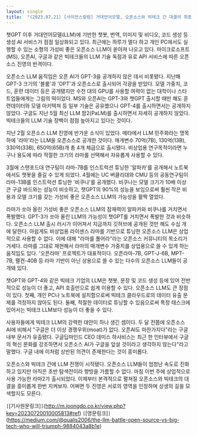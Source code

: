 ```yaml
---
layout: single
title:  "(2023.07.21) [사이언스칼럼] 거대언어모델, 오픈소스와 빅테크 간 대결의 최종 승자는"
---
```


챗GPT 이후 거대언어모델(LLM)에 기반한 챗봇, 번역, 이미지 및 비디오, 코드 생성 등 생성 AI 서비스가 점점 일상화되고 있다. 최근에는 하루가 멀다 하고 개인 PC에서도 실행할 수 있는 소형의 가성비 좋은 오픈소스 LLM이 쏟아져 나오고 있다. 마이크로소프트(MS), 오픈AI, 구글과 같은 빅테크들의 LLM 기술 독점과 유로 API 서비스에 따른 오픈소스 진영의 반격이다.

오픈소스 LLM 움직임은 오픈 AI가 GPT-3을 공개하지 않은 데서 비롯됐다. 지난해 GPT-3 크기의 '블룸'과 'OPT'과 오픈소스로 출시되어 각광을 받았다. 모델 가중치, 코드, 훈련 데이터 등은 공개됐지만 수천 대의 GPU를 사용할 여력이 없는 대학이나 스타트업들에게는 그림의 떡이었다. MS와 오픈AI는 GPT-3와 챗GPT 출시할 때만 해도 훈련데이터와 모델 아키텍쳐 등 일부 기술은 공유했으나 GPT-4를 출시하면서는 공개하지 않았다. 구글도 지난 5월 최신 LLM 팜2(PaLM)를 출시하면서 자세히 공개하지 않았다. 빅테크들의 LLM 기술 장벽이 점점 높아지고 있다는 것이다.

지난 2월 오픈소스 LLM 진영에 반가운 소식이 있었다. 메타에서 LLM 민주화라는 명목하에 '라마'라는 LLM을 오픈소스로 공개한 것이다. 매개변수 70억(7B), 130억(13B), 330억(33B), 650억(65B)개 총 4개 체급으로 출시됐다. 비상업용 연구목적이라면 누구나 용도에 따라 적절한 크기의 라마를 선택해서 자유롭게 사용할 수 있다.

3월에 스탠포드대 연구팀이 라마-7B를 인스트럭션 튜닝한 '알파카'를 공개해서 노트북에서도 챗봇을 즐길 수 있게 되었다. 4월에는 UC 버클리대와 CMU 등의 공동연구팀이 라마-13B를 인스트럭션 튜닝한 '비쿠나'를 공개했다. 비쿠나는 모델 크기가 10배 이상 큰 구글 바드와는 성능이 비슷하고, 챗GPT의 90%의 성능을 보임으로써 훨씬 작은 비용과 모델 크기를 갖는 가성비 좋은 오픈소스 LLM의 가능성을 활짝 열었다.

라마가 쏘아 올린 가성비 좋은 오픈소스 LLM의 잠재력이 알파카와 비쿠나를 거치면서 폭발했다. GPT-3가 쏘아 올린 LLM의 가능성이 챗GPT를 거치면서 폭발한 것과 비슷하다. 오픈소스 LLM 출시 러시가 이어져서 지금까지 깃허브에 공개된 것만 해도 수십 개에 달한다. 아쉽게도 비상업용 라이센스 라마를 기반으로 튜닝한 오픈소스 LLM은 상업적으로 사용할 수 없다. 이에 대해 "라마를 풀어라"라는 오픈소스 커뮤니티의 목소리가 거세다. 라마를 그대로 재현해서 라마의 매개변수 가중치를 상업용으로 쓸 수 있게 하는 움직임도 있다. '오픈라마' 프로젝트가 대표적이다. 오픈라마-7B, GPT-J-6B, MPT-7B, 팰컨-40B 등 라마 기반이 아닌 상용으로 쓸 수 있는 다수의 오픈소스 LLM들이 공개돼 있다.

챗GPT와 GPT-4와 같은 빅테크 기업의 LLM은 챗봇, 문장 및 코드 생성 등에 있어 전반적으로 성능이 더 좋고, API 호출만으로 쉽게 이용할 수 있다. 오픈소스 LLM도 큰 장점이 있다. 첫째, 개인 PC나 노트북에 설치함으로써 빅테크 클라우드로의 데이터 유출 문제를 걱정하지 않아도 된다. 둘째, 적절한 데이터로 튜닝할 수 있음으로써 특정 태스크에 있어서는 빅테크 LLM보다 성능이 더 좋을 수 있다.

사용자들에게 빅테크 LLM의 강력한 대안이 하나 생긴 셈이다. 두 달 전쯤에 오픈소스 AI에 비해서 "구글은 더 이상 경쟁우위(moat)가 없다. 오픈AI도 마찬가지다"라는 구글 내부 문서가 유출됐다. 구글딥마인드 CEO 데미스 하사비스는 최근 한 인터뷰에서 구글의 혁신 문화를 강조하면서 오픈소스 AI가 구글을 앞설 것이라고 생각하지 않는다"라고 말했다. 구글 내에 이처럼 상반된 의견이 존재한다는 것이 흥미롭다.

오픈소스와 빅테크 간에 LLM 전쟁이 시작됐다. 오픈소스 LLM들이 엄청난 속도로 진화하고 있지만 아직은 초반 탐색전이라 향방을 가름할 수 없다. 마침 이번 주에 상업적으로 사용 가능한 라마2가 출시되었다. 이제부터 본격적으로 펼쳐질 오픈소스와 빅테크의 대결을 흥미롭게 한번 지켜보자. 어쩌면 두 진영은 서로의 영역을 인정하며 상생의 길을 모색할지도 모른다.

`[`[기사원문링크]`]`(http://m.joongdo.co.kr/view.php?key=20230720010005813#ref)
`[`[영문링크]`]`(https://medium.com/@qualis2006/the-llm-battle-open-source-vs-big-tech-who-will-triumph-9884043a8b1e)
